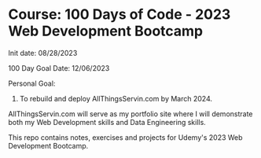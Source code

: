 # Course: 100 Days of Code - 2023 Web Development Bootcamp

Init date: 08/28/2023

100 Day Goal Date: 12/06/2023

Personal Goal:

1. To rebuild and deploy AllThingsServin.com by March 2024.

AllThingsServin.com will serve as my portfolio site where I will demonstrate both my Web Development skills and Data Engineering skills.

This repo contains notes, exercises and projects for Udemy's 2023 Web Development Bootcamp.
